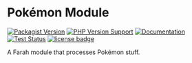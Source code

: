 Pokémon Module
==============
[![Packagist Version](https://img.shields.io/packagist/v/slothsoft/pokemon)](https://packagist.org/packages/slothsoft/pokemon)
[![PHP Version Support](https://img.shields.io/packagist/php-v/slothsoft/pokemon)](https://www.php.net/)
[![Documentation](https://img.shields.io/badge/docs-reference-blue.svg)](https://faulo.github.io/slothsoft-pokemon/)
[![Test Status](https://github.com/Faulo/slothsoft-pokemon/actions/workflows/ci-tests.yml/badge.svg)](https://github.com/Faulo/slothsoft-pokemon/actions/workflows/ci-tests.yml)
[![license badge](https://img.shields.io/badge/license-MIT-green.svg)](LICENSE)

A Farah module that processes Pokémon stuff.